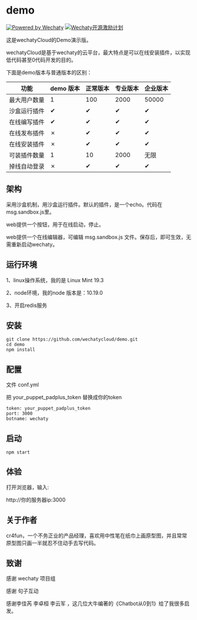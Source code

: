 # demo

[![Powered by Wechaty](https://img.shields.io/badge/Powered%20By-Wechaty-green.svg)](https://github.com/chatie/wechaty)
[![Wechaty开源激励计划](https://img.shields.io/badge/Wechaty-开源激励计划-green.svg)](https://github.com/juzibot/Welcome/wiki/Everything-about-Wechaty)

这是wechatyCloud的Demo演示版。

wechatyCloud是基于wechaty的云平台，最大特点是可以在线安装插件，以实现低代码甚至0代码开发的目的。

下面是demo版本与普通版本的区别：

| 功能 | demo 版本 | 正常版本 | 专业版本 | 企业版本 |
| ---- | ---- | ---- | ---- | ---- |
| 最大用户数量 | 1| 100 | 2000| 50000|
| 沙盒运行插件 | ✔| ✔ | ✔| ✔| ✔|
| 在线编写插件 | ✔| ✔ | ✔| ✔| ✔|
| 在线发布插件 | ✗| ✔ | ✔| ✔| ✔|
| 在线安装插件 | ✗| ✔ | ✔| ✔| ✔|
| 可装插件数量 | 1| 10 | 2000| 无限|
| 掉线自动登录 | ✗| ✔ | ✔| ✔| ✔|

## 架构

采用沙盒机制，用沙盒运行插件。默认的插件，是一个echo。代码在msg.sandbox.js里。

web提供一个按钮，用于在线启动，停止。

web提供一个在线编辑器，可编辑 msg.sandbox.js 文件。保存后，即可生效，无需重新启动wechaty。

## 运行环境

1、linux操作系统，我的是 Linux Mint 19.3

2、node环境，我的node 版本是：10.19.0

3、开启redis服务

## 安装

```
git clone https://github.com/wechatycloud/demo.git
cd demo
npm install
```

## 配置

文件 conf.yml

把 your_puppet_padplus_token 替换成你的token
```
token: your_puppet_padplus_token
port: 3000
botname: wechaty
```

## 启动
```
npm start
```

## 体验

打开浏览器，输入:

http://你的服务器ip:3000

## 关于作者

cr4fun，一个不务正业的产品经理，喜欢用中性笔在纸巾上画原型图，并且常常原型图只画一半就忍不住动手去写代码。

## 致谢

感谢 wechaty 项目组

感谢 句子互动

感谢李佳芮 李卓桓 李云军 ，这几位大牛编著的《Chatbot从0到1》给了我很多启发。
